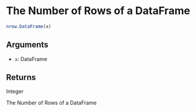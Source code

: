 # The Number of Rows of a DataFrame

```r
nrow.DataFrame(x)
```

## Arguments

- `x`: DataFrame

## Returns

Integer

The Number of Rows of a DataFrame
